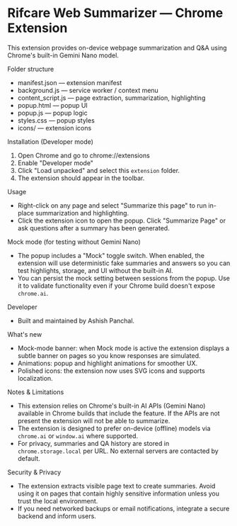 # Rifcare Web Summarizer — Chrome Extension

This extension provides on-device webpage summarization and Q&A using Chrome's built-in Gemini Nano model.

Folder structure

- manifest.json — extension manifest
- background.js — service worker / context menu
- content_script.js — page extraction, summarization, highlighting
- popup.html — popup UI
- popup.js — popup logic
- styles.css — popup styles
- icons/ — extension icons

Installation (Developer mode)

1. Open Chrome and go to chrome://extensions
2. Enable "Developer mode"
3. Click "Load unpacked" and select this `extension` folder.
4. The extension should appear in the toolbar.


Usage

- Right-click on any page and select "Summarize this page" to run in-place summarization and highlighting.
- Click the extension icon to open the popup. Click "Summarize Page" or ask questions after a summary has been generated.

Mock mode (for testing without Gemini Nano)

- The popup includes a "Mock" toggle switch. When enabled, the extension will use deterministic fake summaries and answers so you can test highlights, storage, and UI without the built-in AI.
- You can persist the mock setting between sessions from the popup. Use it to validate functionality even if your Chrome build doesn't expose `chrome.ai`.

Developer

- Built and maintained by Ashish Panchal.

What's new

- Mock-mode banner: when Mock mode is active the extension displays a subtle banner on pages so you know responses are simulated.
- Animations: popup and highlight animations for smoother UX.
- Polished icons: the extension now uses SVG icons and supports localization.

Notes & Limitations

- This extension relies on Chrome's built-in AI APIs (Gemini Nano) available in Chrome builds that include the feature. If the APIs are not present the extension will not be able to summarize.
- The extension is designed to prefer on-device (offline) models via `chrome.ai` or `window.ai` where supported.
- For privacy, summaries and QA history are stored in `chrome.storage.local` per URL. No external servers are contacted by default.

Security & Privacy

- The extension extracts visible page text to create summaries. Avoid using it on pages that contain highly sensitive information unless you trust the local environment.
- If you need networked backups or email notifications, integrate a secure backend and inform users.
